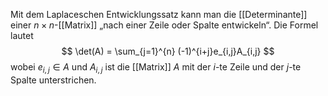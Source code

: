 Mit dem Laplaceschen Entwicklungssatz kann man die [[Determinante]] einer $n \times n$-[[Matrix]] „nach einer Zeile oder Spalte entwickeln“. Die Formel lautet
$$ \det(A) = \sum_{j=1}^{n} (-1)^{i+j}e_{i,j}A_{i,j} $$
wobei $e_{i,j} \in A$ und $A_{i,j}$ ist die [[Matrix]] $A$ mit der $i$-te Zeile und der $j$-te Spalte unterstrichen. 